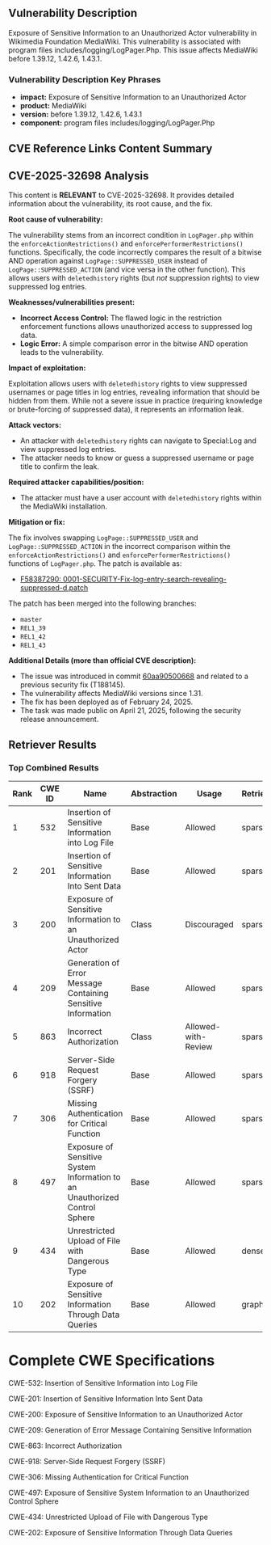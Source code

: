 ## Vulnerability Description
Exposure of Sensitive Information to an Unauthorized Actor vulnerability in Wikimedia Foundation MediaWiki. This vulnerability is associated with program files includes/logging/LogPager.Php. This issue affects MediaWiki before 1.39.12, 1.42.6, 1.43.1.

### Vulnerability Description Key Phrases
- **impact:** Exposure of Sensitive Information to an Unauthorized Actor
- **product:** MediaWiki
- **version:** before 1.39.12, 1.42.6, 1.43.1
- **component:** program files includes/logging/LogPager.Php

## CVE Reference Links Content Summary
## CVE-2025-32698 Analysis

This content is **RELEVANT** to CVE-2025-32698. It provides detailed information about the vulnerability, its root cause, and the fix.

**Root cause of vulnerability:**

The vulnerability stems from an incorrect condition in `LogPager.php` within the `enforceActionRestrictions()` and `enforcePerformerRestrictions()` functions. Specifically, the code incorrectly compares the result of a bitwise AND operation against `LogPage::SUPPRESSED_USER` instead of `LogPage::SUPPRESSED_ACTION` (and vice versa in the other function). This allows users with `deletedhistory` rights (but *not* suppression rights) to view suppressed log entries.

**Weaknesses/vulnerabilities present:**

*   **Incorrect Access Control:**  The flawed logic in the restriction enforcement functions allows unauthorized access to suppressed log data.
*   **Logic Error:** A simple comparison error in the bitwise AND operation leads to the vulnerability.

**Impact of exploitation:**

Exploitation allows users with `deletedhistory` rights to view suppressed usernames or page titles in log entries, revealing information that should be hidden from them. While not a severe issue in practice (requiring knowledge or brute-forcing of suppressed data), it represents an information leak.

**Attack vectors:**

*   An attacker with `deletedhistory` rights can navigate to Special:Log and view suppressed log entries.
*   The attacker needs to know or guess a suppressed username or page title to confirm the leak.

**Required attacker capabilities/position:**

*   The attacker must have a user account with `deletedhistory` rights within the MediaWiki installation.

**Mitigation or fix:**

The fix involves swapping `LogPage::SUPPRESSED_USER` and `LogPage::SUPPRESSED_ACTION` in the incorrect comparison within the `enforceActionRestrictions()` and `enforcePerformerRestrictions()` functions of `LogPager.php`.  The patch is available as:

*   [F58387290: 0001-SECURITY-Fix-log-entry-search-revealing-suppressed-d.patch](https://phab.wmfusercontent.org/file/download/b3c5o5ndb6rglq6jev6j/PHID-FILE-3k6t3aunnxwps47ufx4g/0001-SECURITY-Fix-log-entry-search-revealing-suppressed-d.patch)

The patch has been merged into the following branches:

*   `master`
*   `REL1_39`
*   `REL1_42`
*   `REL1_43`

**Additional Details (more than official CVE description):**

*   The issue was introduced in commit [60aa90500668](https://gerrit.wikimedia.org/r/60aa90500668) and related to a previous security fix (T188145).
*   The vulnerability affects MediaWiki versions since 1.31.
*   The fix has been deployed as of February 24, 2025.
*   The task was made public on April 21, 2025, following the security release announcement.

## Retriever Results

### Top Combined Results

| Rank | CWE ID | Name | Abstraction | Usage  | Retrievers | Individual Scores |
|------|--------|------|-------------|-------|------------|-------------------|
| 1 | 532 | Insertion of Sensitive Information into Log File | Base | Allowed | sparse | 0.064 |
| 2 | 201 | Insertion of Sensitive Information Into Sent Data | Base | Allowed | sparse | 0.063 |
| 3 | 200 | Exposure of Sensitive Information to an Unauthorized Actor | Class | Discouraged | sparse | 0.059 |
| 4 | 209 | Generation of Error Message Containing Sensitive Information | Base | Allowed | sparse | 0.057 |
| 5 | 863 | Incorrect Authorization | Class | Allowed-with-Review | sparse | 0.055 |
| 6 | 918 | Server-Side Request Forgery (SSRF) | Base | Allowed | sparse | 0.054 |
| 7 | 306 | Missing Authentication for Critical Function | Base | Allowed | sparse | 0.054 |
| 8 | 497 | Exposure of Sensitive System Information to an Unauthorized Control Sphere | Base | Allowed | sparse | 0.054 |
| 9 | 434 | Unrestricted Upload of File with Dangerous Type | Base | Allowed | dense | 0.554 |
| 10 | 202 | Exposure of Sensitive Information Through Data Queries | Base | Allowed | graph | 0.002 |



# Complete CWE Specifications

CWE-532: Insertion of Sensitive Information into Log File

CWE-201: Insertion of Sensitive Information Into Sent Data

CWE-200: Exposure of Sensitive Information to an Unauthorized Actor

CWE-209: Generation of Error Message Containing Sensitive Information

CWE-863: Incorrect Authorization

CWE-918: Server-Side Request Forgery (SSRF)

CWE-306: Missing Authentication for Critical Function

CWE-497: Exposure of Sensitive System Information to an Unauthorized Control Sphere

CWE-434: Unrestricted Upload of File with Dangerous Type

CWE-202: Exposure of Sensitive Information Through Data Queries